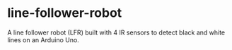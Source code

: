 # line-follower-robot

A line follower robot (LFR) built with 4 IR sensors to detect black and white lines on an Arduino Uno.

